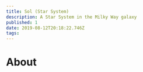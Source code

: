 ```yaml
---
title: Sol (Star System)
description: A Star System in the Milky Way galaxy
published: 1
date: 2019-08-12T20:18:22.746Z
tags: 
---
```


# About